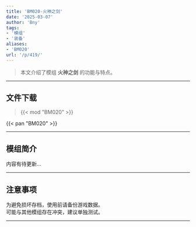 ```yaml
---
title: 'BM020-火神之剑'
date: '2025-03-07'
author: 'Bny'
tags:
- '模组'
- '装备'
aliases:
- 'BM020'
url: '/p/419/'
---
```


> 本文介绍了模组 **火神之剑** 的功能与特点。

---

## 文件下载  

> {{< mod "BM020" >}}  

{{< pan "BM020" >}}  

---

## 模组简介

>  
内容有待更新...  

---

## 注意事项

>  
为避免损坏存档，使用前请备份游戏数据。  
可能与其他模组存在冲突，建议单独测试。  

---

